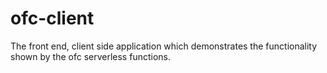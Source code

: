 # ofc-client
The front end, client side application which demonstrates the functionality shown by the ofc serverless functions.

